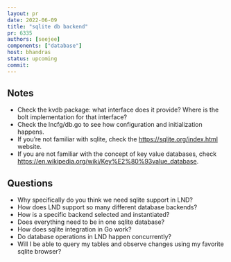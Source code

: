 ```yaml
---
layout: pr
date: 2022-06-09
title: "sqlite db backend"
pr: 6335
authors: [seejee]
components: ["database"]
host: bhandras
status: upcoming
commit:
---
```


## Notes

* Check the kvdb package: what interface does it provide? Where is the bolt implementation for that interface?
* Check the lncfg/db.go to see how configuration and initialization happens.
* If you’re not familiar with sqlite, check the https://sqlite.org/index.html website.
* If you are not familiar with the concept of key value databases, check https://en.wikipedia.org/wiki/Key%E2%80%93value_database.


## Questions

* Why specifically do you think we need sqlite support in LND?
* How does LND support so many different database backends?
* How is a specific backend selected and instantiated?
* Does everything need to be in one sqlite database?
* How does sqlite integration in Go work?
* Do database operations in LND happen concurrently?
* Will I be able to query my tables and observe changes using my favorite sqlite browser?